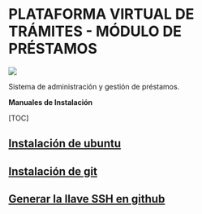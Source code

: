 # PLATAFORMA VIRTUAL DE TRÁMITES - MÓDULO DE PRÉSTAMOS

![](https://avatars.githubusercontent.com/u/42221638?s=200&v=4)

Sistema de administración y gestión de préstamos.


**Manuales de Instalación**

[TOC]

## [ Instalación de ubuntu](./INSTALL.md)
## [ Instalación de git](./INSTALL.md)
## [ Generar la llave SSH en github](./INSTALL.md)